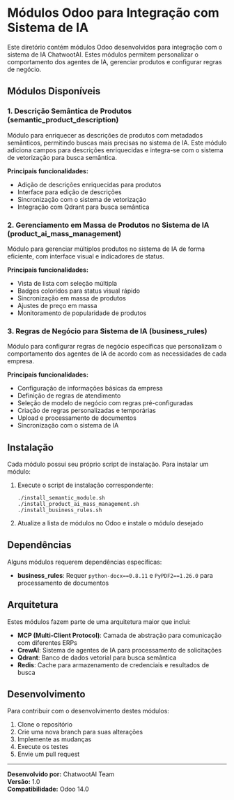 # Módulos Odoo para Integração com Sistema de IA

Este diretório contém módulos Odoo desenvolvidos para integração com o sistema de IA ChatwootAI. Estes módulos permitem personalizar o comportamento dos agentes de IA, gerenciar produtos e configurar regras de negócio.

## Módulos Disponíveis

### 1. Descrição Semântica de Produtos (semantic_product_description)

Módulo para enriquecer as descrições de produtos com metadados semânticos, permitindo buscas mais precisas no sistema de IA. Este módulo adiciona campos para descrições enriquecidas e integra-se com o sistema de vetorização para busca semântica.

**Principais funcionalidades:**
- Adição de descrições enriquecidas para produtos
- Interface para edição de descrições
- Sincronização com o sistema de vetorização
- Integração com Qdrant para busca semântica

### 2. Gerenciamento em Massa de Produtos no Sistema de IA (product_ai_mass_management)

Módulo para gerenciar múltiplos produtos no sistema de IA de forma eficiente, com interface visual e indicadores de status.

**Principais funcionalidades:**
- Vista de lista com seleção múltipla
- Badges coloridos para status visual rápido
- Sincronização em massa de produtos
- Ajustes de preço em massa
- Monitoramento de popularidade de produtos

### 3. Regras de Negócio para Sistema de IA (business_rules)

Módulo para configurar regras de negócio específicas que personalizam o comportamento dos agentes de IA de acordo com as necessidades de cada empresa.

**Principais funcionalidades:**
- Configuração de informações básicas da empresa
- Definição de regras de atendimento
- Seleção de modelo de negócio com regras pré-configuradas
- Criação de regras personalizadas e temporárias
- Upload e processamento de documentos
- Sincronização com o sistema de IA

## Instalação

Cada módulo possui seu próprio script de instalação. Para instalar um módulo:

1. Execute o script de instalação correspondente:
   ```
   ./install_semantic_module.sh
   ./install_product_ai_mass_management.sh
   ./install_business_rules.sh
   ```

2. Atualize a lista de módulos no Odoo e instale o módulo desejado

## Dependências

Alguns módulos requerem dependências específicas:

- **business_rules**: Requer `python-docx==0.8.11` e `PyPDF2==1.26.0` para processamento de documentos

## Arquitetura

Estes módulos fazem parte de uma arquitetura maior que inclui:

- **MCP (Multi-Client Protocol)**: Camada de abstração para comunicação com diferentes ERPs
- **CrewAI**: Sistema de agentes de IA para processamento de solicitações
- **Qdrant**: Banco de dados vetorial para busca semântica
- **Redis**: Cache para armazenamento de credenciais e resultados de busca

## Desenvolvimento

Para contribuir com o desenvolvimento destes módulos:

1. Clone o repositório
2. Crie uma nova branch para suas alterações
3. Implemente as mudanças
4. Execute os testes
5. Envie um pull request

---

**Desenvolvido por:** ChatwootAI Team  
**Versão:** 1.0  
**Compatibilidade:** Odoo 14.0
